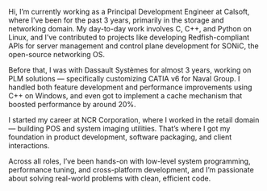 Hi, I’m currently working as a Principal Development Engineer at Calsoft, where I’ve been for the past 3 years, primarily in the storage and networking domain.
My day-to-day work involves C, C++, and Python on Linux, and I’ve contributed to projects like developing Redfish-compliant APIs for server management and control plane development for SONiC, the open-source networking OS.

Before that, I was with Dassault Systèmes for almost 3 years, working on PLM solutions — specifically customizing CATIA v6 for Naval Group. I handled both feature development and performance improvements using C++ on Windows, and even got to implement a cache mechanism that boosted performance by around 20%.

I started my career at NCR Corporation, where I worked in the retail domain — building POS and system imaging utilities. That’s where I got my foundation in product development, software packaging, and client interactions.	

Across all roles, I’ve been hands-on with low-level system programming, performance tuning, and cross-platform development, and I’m passionate about solving real-world problems with clean, efficient code.
